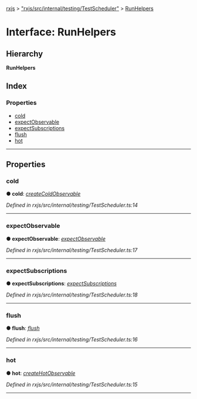 [rxjs](../README.md) > ["rxjs/src/internal/testing/TestScheduler"](../modules/_rxjs_src_internal_testing_testscheduler_.md) > [RunHelpers](../interfaces/_rxjs_src_internal_testing_testscheduler_.runhelpers.md)

# Interface: RunHelpers

## Hierarchy

**RunHelpers**

## Index

### Properties

* [cold](_rxjs_src_internal_testing_testscheduler_.runhelpers.md#cold)
* [expectObservable](_rxjs_src_internal_testing_testscheduler_.runhelpers.md#expectobservable)
* [expectSubscriptions](_rxjs_src_internal_testing_testscheduler_.runhelpers.md#expectsubscriptions)
* [flush](_rxjs_src_internal_testing_testscheduler_.runhelpers.md#flush)
* [hot](_rxjs_src_internal_testing_testscheduler_.runhelpers.md#hot)

---

## Properties

<a id="cold"></a>

###  cold

**● cold**: *[createColdObservable](../classes/_rxjs_src_internal_testing_testscheduler_.testscheduler.md#createcoldobservable)*

*Defined in rxjs/src/internal/testing/TestScheduler.ts:14*

___
<a id="expectobservable"></a>

###  expectObservable

**● expectObservable**: *[expectObservable](../classes/_rxjs_src_internal_testing_testscheduler_.testscheduler.md#expectobservable)*

*Defined in rxjs/src/internal/testing/TestScheduler.ts:17*

___
<a id="expectsubscriptions"></a>

###  expectSubscriptions

**● expectSubscriptions**: *[expectSubscriptions](../classes/_rxjs_src_internal_testing_testscheduler_.testscheduler.md#expectsubscriptions)*

*Defined in rxjs/src/internal/testing/TestScheduler.ts:18*

___
<a id="flush"></a>

###  flush

**● flush**: *[flush](../classes/_rxjs_src_internal_testing_testscheduler_.testscheduler.md#flush)*

*Defined in rxjs/src/internal/testing/TestScheduler.ts:16*

___
<a id="hot"></a>

###  hot

**● hot**: *[createHotObservable](../classes/_rxjs_src_internal_testing_testscheduler_.testscheduler.md#createhotobservable)*

*Defined in rxjs/src/internal/testing/TestScheduler.ts:15*

___

